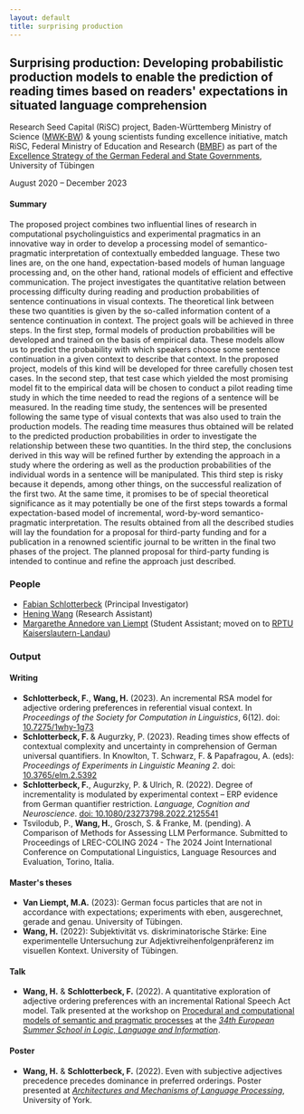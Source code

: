 ```yaml
---
layout: default
title: surprising production
---
```


<h2>
    <strong>Surprising production:</strong>
    Developing probabilistic production models to enable the prediction of reading times based on readers' expectations in situated language comprehension
</h2>

<p markdown="1">

Research Seed Capital (RiSC) project, Baden-Württemberg Ministry of Science ([MWK-BW](https://mwk.baden-wuerttemberg.de/en/home)) & young scientists funding excellence initiative, match RiSC, Federal Ministry of Education and Research ([BMBF](https://www.bundesregierung.de/breg-en/federal-government/ministries/federal-ministry-of-education)) as part of the [Excellence Strategy of the German Federal and State Governments](https://www.dfg.de/en/research_funding/funding_initiative/excellence_strategy/index.html), University of Tübingen

</p>


<p markdown="1">

August 2020 &ndash; December 2023

</p>

<h4>Summary</h4>
<p>
The proposed project combines two influential lines of research in computational psycholinguistics and experimental pragmatics in an innovative way in order to develop a processing model of semantico-pragmatic interpretation of contextually embedded language. These two lines are, on the one hand, expectation-based models of human language processing and, on the other hand, rational models of efficient and effective communication. The project investigates the quantitative relation between processing difficulty during reading and production probabilities of sentence continuations in visual contexts. The theoretical link between these two quantities is given by the so-called information content of a sentence continuation in context. The project goals will be achieved in three steps. In the first step, formal models of production probabilities will be developed and trained on the basis of empirical data. These models allow us to predict the probability with which speakers choose some sentence continuation in a given context to describe that context. In the proposed project, models of this kind will be developed for three carefully chosen test cases. In the second step, that test case which yielded the most promising model fit to the empirical data will be chosen to conduct a pilot reading time study in which the time needed to read the regions of a sentence will be measured. In the reading time study, the sentences will be presented following the same type of visual contexts that was also used to train the production models. The reading time measures thus obtained will be related to the predicted production probabilities in order to investigate the relationship between these two quantities. In the third step, the conclusions derived in this way will be refined further by extending the approach in a study where the ordering as well as the production probabilities of the individual words in a sentence will be manipulated. This third step is risky because it depends, among other things, on the successful realization of the first two. At the same time, it promises to be of special theoretical significance as it may potentially be one of the first steps towards a formal expectation-based model of incremental, word-by-word semantico-pragmatic interpretation. The results obtained from all the described studies will lay the foundation for a proposal for third-party funding and for a publication in a renowned scientific journal to be written in the final two phases of the project. The planned proposal for third-party funding is intended to continue and refine the approach just described.
</p>

<h3>People</h3>

- [Fabian Schlotterbeck](index.md) (Principal Investigator)
- [Hening Wang](https://uni-tuebingen.de/de/254699) (Research Assistant)
- [Margarethe Annedore van Liempt](https://ksw.rptu.de/institute/institut-fuer-germanistik/wir-ueber-uns/sprachdidaktik/margarethe-van-liempt) (Student Assistant; moved on to [RPTU Kaiserslautern-Landau](https://rptu.de))

<h3>Output</h3>
<h4>Writing</h4>
<ul>
    <li> 
        <strong>Schlotterbeck, F.</strong>, <strong>Wang, H.</strong> (2023). An incremental RSA model for adjective ordering preferences in referential visual context. In <em>Proceedings of the Society for Computation in Linguistics</em>, 6(12). doi: <a href="https://doi.org/10.7275/1why-1g73" target="_blank" class="external-link" rel="noreferrer">10.7275/1why-1g73</a>
    </li>
    <li>
        <strong>Schlotterbeck, F. </strong>&amp; Augurzky, P. (2023). Reading times show effects of contextual complexity and uncertainty in comprehension of German universal quantifiers. In Knowlton, T. Schwarz, F. &amp; Papafragou, A. (eds): <em>Proceedings of Experiments in Linguistic Meaning 2</em>. doi: <a href="https://doi.org/10.3765/elm.2.5392" target="_blank" class="external-link" rel="noreferrer">10.3765/elm.2.5392</a>
    </li>
    <li>
        <strong>Schlotterbeck, F.</strong>, Augurzky, P. &amp; Ulrich, R. (2022). Degree of incrementality is modulated by experimental context – ERP evidence from German quantifier restriction. <em>Language, Cognition and Neuroscience</em>. <a href="https://doi.org/10.1080/23273798.2022.2125541" target="_blank" class="external-link" rel="noreferrer">doi: 10.1080/23273798.2022.2125541</a>
    </li>
    <li>Tsvilodub, P., <strong>Wang, H.</strong>, Grosch, S. & Franke, M. (pending). A Comparison of Methods for Assessing LLM Performance. Submitted to Proceedings of LREC-COLING 2024 - The 2024 Joint International Conference on Computational Linguistics, Language Resources and Evaluation, Torino, Italia.</li>
</ul>

<h4>Master's theses</h4>
<ul>
    <li>
        <strong>Van Liempt, M.A.</strong> (2023): German focus particles that are not in accordance with expectations; experiments with eben, ausgerechnet, gerade and genau. University of Tübingen.
    </li>
    <li>
        <strong>Wang, H.</strong> (2022): Subjektivität vs. diskriminatorische Stärke: Eine experimentelle Untersuchung zur Adjektivreihenfolgenpräferenz im visuellen Kontext. University of Tübingen.
    </li>
</ul>

<h4>Talk</h4>
<ul>
    <li>
        <strong>Wang, H.</strong> &amp; <strong>Schlotterbeck, F.</strong> (2022). A quantitative exploration of adjective ordering preferences with an incremental Rational Speech Act model. Talk presented at the workshop on <a href="https://prosandcomps.github.io" target="_blank" class="external-link" rel="noreferrer">Procedural and computational models of semantic and pragmatic processes</a> at the <em><a href="https://2023.esslli.eu" target="_blank" class="external-link" rel="noreferrer">34th European Summer School in Logic, Language and Information</a></em>. 
    </li>
</ul>

<h4>Poster</h4>
<ul>
    <li>
        <strong>Wang, H.</strong> &amp; <strong>Schlotterbeck, F.</strong> (2022). Even with subjective adjectives precedence precedes dominance in preferred orderings. Poster presented at <em><a href="https://amlap2022.york.ac.uk" target="_blank" class="external-link" rel="noreferrer">Architectures and Mechanisms of Language Processing</a></em>, University of York.
    </li>
</ul>

